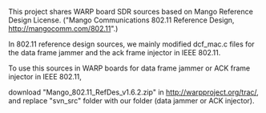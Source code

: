 This project shares WARP board SDR sources based on Mango Reference Design License.
("Mango Communications 802.11 Reference Design, http://mangocomm.com/802.11".)

In 802.11 reference design sources, we mainly modified dcf_mac.c files for the data frame jammer and the ack frame injector in IEEE 802.11.

To use this sources in WARP boards for data frame jammer or ACK frame injector in IEEE 802.11,

download "Mango_802.11_RefDes_v1.6.2.zip" in http://warpproject.org/trac/, and replace "svn_src" folder with our folder (data jammer or ACK injector).

